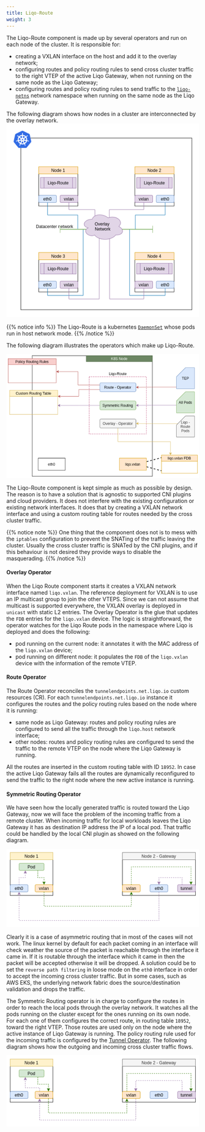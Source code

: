```yaml
---
title: Liqo-Route
weight: 3
---
```


The Liqo-Route component is made up by several operators and run on each node of the cluster. It is responsible for:

* creating a VXLAN interface on the host and add it to the overlay network;
* configuring routes and policy routing rules to send  cross cluster traffic to the right VTEP of the active Liqo Gateway, when not running on the same node as the Liqo Gateway;
* configuring routes and policy routing rules to send traffic to the [`liqo-netns`](../gateway#tunnel-operator) network namespace when running on the same node as the Liqo Gateway.

The following diagram shows how nodes in a cluster are interconnected by the overlay network.
![Liqo Route Overlay](../../../../images/liqonet/liqo-route-overlay.png)

{{% notice info %}}
The Liqo-Route is a kubernetes [`DaemonSet`](https://kubernetes.io/docs/concepts/workloads/controllers/daemonset/) whose pods run in host network mode.
{{% /notice %}}

The following diagram illustrates the operators which make up Liqo-Route.

![Liqo Route Components](../../../../images/liqonet/liqo-route-components.png)

The Liqo-Route component is kept simple as much as possible by design. The reason is to have a solution that is agnostic to supported CNI plugins and cloud providers. It does not interfere with the existing configuration or existing network interfaces. It does that by creating a VXLAN network interface and using a custom routing table for routes needed by the cross cluster traffic. 

{{% notice note %}}
One thing that the component does not is to mess with the `iptables` configuration to prevent the SNATing of the traffic leaving the cluster. Usually the cross cluster traffic is SNATed by the CNI plugins, and if this behaviour is not desired they provide ways to disable the masquerading.
{{% /notice %}}

#### Overlay Operator

When the Liqo Route component starts it creates a VXLAN network interface named `liqo.vxlan`. The reference deployment for VXLAN is to use an IP multicast group to join the other VTEPS. Since we can not assume that multicast is supported everywhere, the VXLAN overlay is deployed in `unicast` with static L2 entries. The Overlay Operator is the glue that updates the `FDB` entries for the `liqo.vxlan` device. The logic is straightforward, the operator watches for the Liqo Route pods in the namespace where Liqo is deployed and does the following:

* pod running on the current node: it annotates it with the MAC address of the `liqo.vxlan` device;
* pod running on different node: it populates the `FDB` of the `liqo.vxlan` device with the information of the remote VTEP.

#### Route Operator

The Route Operator reconciles the `tunnelendpoints.net.liqo.io` custom resources (CR). For each `tunnelendpoints.net.liqo.io` instance it configures the routes and the policy routing rules based on the node where it is running:

* same node as Liqo Gateway: routes and policy routing rules are configured to send all the traffic through the `liqo.host` network interface;
* other nodes: routes and policy routing rules are configured to send the traffic to the remote VTEP on the node where the Liqo Gateway is running.

All the routes are inserted in the custom routing table with ID `18952`. In case the active Liqo Gateway fails all the routes are dynamically reconfigured to send the traffic to the right node where the new active instance is running.

#### Symmetric Routing Operator

We have seen how the locally generated traffic is routed toward the Liqo Gateway, now we will face the problem of the incoming traffic from a remote cluster. When incoming traffic for local workloads leaves the Liqo Gateway it has as destination IP address the IP of a local pod. That traffic could be handled by the local CNI plugin as showed on the following diagram.

![Liqo Route Asymmetric Routing](../../../../images/liqonet/liqo-route-asymmetric-routing.png)

Clearly it is a case of asymmetric routing that in most of the cases will not work. The linux kernel by default for each packet coming in an interface will check weather the source of the packet is reachable through the interface it came in. If it is routable through the interface which it came in then the packet will be accepted otherwise it will be dropped. A solution could be to set the `reverse path filtering` in loose mode on the `eth0` interface in order to accept the incoming cross cluster traffic. But in some cases, such as AWS EKS, the underlying network fabric does the source/destination validation and drops the traffic.

The Symmetric Routing operator is in charge to configure the routes in order to reach the local pods through the overlay network. It watches all the pods running on the cluster except for the ones running on its own node. For each one of them configures the correct route, in routing table `18952`, toward the right VTEP. Those routes are used only on the node where the active instance of Liqo Gateway is running. The policy routing rule used for the incoming traffic is configured by the [Tunnel Operator](../gateway#tunnel-operator). The following diagram shows how the outgoing and incoming cross cluster traffic flows.

![Liqo Route Asymmetric Routing](../../../../images/liqonet/liqo-route-symmetric-routing.png)

